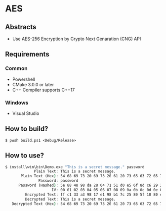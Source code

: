# AES

## Abstracts

* Use AES-256 Encryption by Crypto Next Genaration (CNG) API

## Requirements

### Common

* Powershell
* CMake 3.0.0 or later
* C++ Compiler supports C++17

### Windows

* Visual Studio

## How to build?

````shell
$ pwsh build.ps1 <Debug/Release>
````

## How to use?

````bat
$ install\win\bin\Demo.exe "This is a secret message." password
             Plain Text: This is a secret message.
       Plain Text (Hex): 54 68 69 73 20 69 73 20 61 20 73 65 63 72 65 74 20 6d 65 73 73 61 67 65 2e
               Password: password
      Password (Hashed): 5e 88 48 98 da 28 04 71 51 d0 e5 6f 8d c6 29 27 73 60 3d 0d 6a ab bd d6 2a 11 ef 72 1d 15 42 d8
                     IV: 00 01 02 03 04 05 06 07 08 09 0a 0b 0c 0d 0e 0f
         Encrypted Text: ff c1 33 a3 98 17 e1 98 b1 7c 25 80 5f 10 80 c8 03 0f 68 82 fd 8e 71 6f ab fe dc 49 19 c5 62 da
         Decrypted Text: This is a secret message.
   Decrypted Text (Hex): 54 68 69 73 20 69 73 20 61 20 73 65 63 72 65 74 20 6d 65 73 73 61 67 65 2e
````